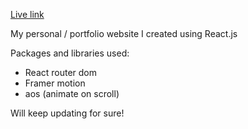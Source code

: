 [Live link](https://sleep24less.github.io/personal-site)

My personal / portfolio website I created using React.js

Packages and libraries used: 
- React router dom
- Framer motion
- aos (animate on scroll)

Will keep updating for sure!
